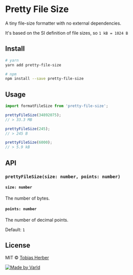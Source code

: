 # Pretty File Size

A tiny file-size formatter with no external dependencies.

It's based on the SI definition of file sizes, so `1 kB = 1024 B`

## Install

```bash
# yarn
yarn add pretty-file-size

# npm
npm install --save pretty-file-size
```

## Usage 

```typescript
import formatFileSize from 'pretty-file-size';

prettyFileSize(34892075);
// > 33.3 MB

prettyFileSize(245);
// > 245 B

prettyFileSize(6000);
// > 5.9 kB
```

## API

### `prettyFileSize(size: number, points: number)`

#### `size: number`

The number of bytes.

#### `points: number`

The number of decimal points. 

Default: `1`

## License

MIT © [Tobias Herber](https://github.com/herber)

[![Made by Varld](https://potato.varld.co/oss/badge.svg)](https://varld.co)
